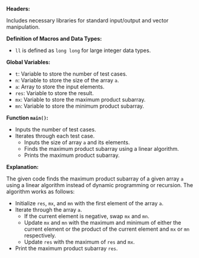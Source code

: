 **Headers:**

Includes necessary libraries for standard input/output and vector manipulation.

**Definition of Macros and Data Types:**

- `ll` is defined as `long long` for large integer data types.

**Global Variables:**

- `t`: Variable to store the number of test cases.
- `n`: Variable to store the size of the array `a`.
- `a`: Array to store the input elements.
- `res`: Variable to store the result.
- `mx`: Variable to store the maximum product subarray.
- `mn`: Variable to store the minimum product subarray.

**Function `main()`:**

- Inputs the number of test cases.
- Iterates through each test case.
    - Inputs the size of array `a` and its elements.
    - Finds the maximum product subarray using a linear algorithm.
    - Prints the maximum product subarray.

**Explanation:**

The given code finds the maximum product subarray of a given array `a` using a linear algorithm instead of dynamic programming or recursion. 
The algorithm works as follows:
- Initialize `res`, `mx`, and `mn` with the first element of the array `a`.
- Iterate through the array `a`.
    - If the current element is negative, swap `mx` and `mn`.
    - Update `mx` and `mn` with the maximum and minimum of either the current element or the product of the current element and `mx` or `mn` respectively.
    - Update `res` with the maximum of `res` and `mx`.
- Print the maximum product subarray `res`.
